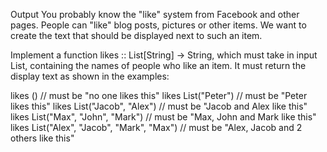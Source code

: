 
Output
You probably know the "like" system from Facebook and other pages. People can "like" blog posts, pictures or other items. We want to create the text that should be displayed next to such an item.

Implement a function likes :: List[String] -> String, which must take in input List, containing the names of people who like an item. It must return the display text as shown in the examples:

likes () // must be "no one likes this"
likes List("Peter") // must be "Peter likes this"
likes List("Jacob", "Alex") // must be "Jacob and Alex like this"
likes List("Max", "John", "Mark") // must be "Max, John and Mark like this"
likes List("Alex", "Jacob", "Mark", "Max") // must be "Alex, Jacob and 2 others like this"